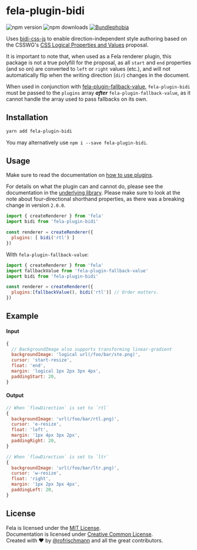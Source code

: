 # fela-plugin-bidi

<img alt="npm version" src="https://badge.fury.io/js/fela-plugin-bidi.svg"> <img alt="npm downloads" src="https://img.shields.io/npm/dm/fela-plugin-bidi.svg"> <a href="https://bundlephobia.com/result?p=fela-plugin-bidi@latest"><img alt="Bundlephobia" src="https://img.shields.io/bunldlephobia/minzip/fela-plugin-bidi.svg"></a>

Uses [bidi-css-js](https://github.com/TxHawks/bidi-css-js) to enable direction-independent style authoring based on the CSSWG's [CSS Logical Properties and Values](https://www.w3.org/TR/css-logical-1/) proposal.

It is important to note that, when used as a Fela renderer plugin, this package is not a true polyfill for the proposal, as all `start` and `end` properties (and so on) are converted to `left` or `right` values (etc.), and will not automatically flip when the writing direction (`dir`) changes in the document.

When used in conjunction with [fela-plugin-fallback-value](https://github.com/rofrischmann/fela/blob/master/packages/fela-plugin-fallback-value), `fela-plugin-bidi` must be passed to the `plugins` array _**after**_ `fela-plugin-fallback-value`, as it cannot handle the array used to pass fallbacks on its own.

## Installation
```sh
yarn add fela-plugin-bidi
```
You may alternatively use `npm i --save fela-plugin-bidi`.


## Usage
Make sure to read the documentation on [how to use plugins](http://fela.js.org/docs/advanced/Plugins.html).

For details on what the plugin can and cannot do, please see the documentation in the [underlying library](https://github.com/TxHawks/bidi-css-js/blob/master/README.md). Please make sure to look at the
note about four-directional shorthand properties, as there was a breaking change in version `2.0.0`.

```javascript
import { createRenderer } from 'fela'
import bidi from 'fela-plugin-bidi'

const renderer = createRenderer({
  plugins: [ bidi('rtl') ]
})
```

With `fela-plugin-fallback-value`:
```js
import { createRenderer } from 'fela'
import fallbackValue from 'fela-plugin-fallback-value'
import bidi from 'fela-plugin-bidi'

const renderer = createRenderer({
  plugins:[fallbackValue(), bidi('rtl')] // Order matters.
})
```

## Example

#### Input
```javascript
{
  // BackgroundImage also supports transforming linear-gradient
  backgroundImage: 'logical url(/foo/bar/ste.png)',
  cursor: 'start-resize',
  float: 'end',
  margin: 'logical 1px 2px 3px 4px',
  paddingStart: 20,
}
```
#### Output
```javascript
// When `flowDirection` is set to `rtl`
{
  backgroundImage: 'url(/foo/bar/rtl.png)',
  cursor: 'e-resize',
  float: 'left',
  margin: '1px 4px 3px 2px',
  paddingRight: 20,
}

// When `flowDirection` is set to `ltr`
{
  backgroundImage: 'url(/foo/bar/ltr.png)',
  cursor: 'w-resize',
  float: 'right',
  margin: '1px 2px 3px 4px',
  paddingLeft: 20,
}
```

## License
Fela is licensed under the [MIT License](http://opensource.org/licenses/MIT).<br>
Documentation is licensed under [Creative Common License](http://creativecommons.org/licenses/by/4.0/).<br>
Created with ♥ by [@rofrischmann](http://rofrischmann.de) and all the great contributors.

